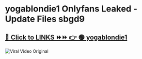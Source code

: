 
 # yogablondie1 Onlyfans Leaked - Update Files sbgd9

## <h2><a href="https://clipsfans.com/yogablondie1&ref=git">🔗 Click to LINKS ⏩⏩ 👉 🟢 yogablondie1 </a></h2>

<a href="https://clipsfans.com/yogablondie1&ref=git" rel="nofollow" data-target="animated-image.originalLink"><img src="https://i.ibb.co.com/xMMVF88/686577567.gif" alt="Viral Video Original" style="max-width: 100%; display: inline-block;" data-target="animated-image.originalImage"></a>

